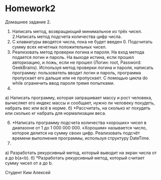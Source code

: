 # Homework2
Домашнее задание 2.
1. Написать метод, возвращающий минимальное из трёх чисел.
2.Написать метод подсчета количества цифр числа.
3. С клавиатуры вводятся числа, пока не будет введен 0. Подсчитать сумму всех нечетных положительных чисел.
4. Реализовать метод проверки логина и пароля. На вход метода подается логин и пароль. На выходе истина, если прошел авторизацию, и ложь, если не прошел (Логин: root, Password: GeekBrains). Используя метод проверки логина и пароля, написать программу: пользователь вводит логин и пароль, программа пропускает его дальше или не пропускает. С помощью цикла do while ограничить ввод пароля тремя попытками.
5.
а) Написать программу, которая запрашивает массу и рост человека, вычисляет его индекс массы и сообщает, нужно ли человеку похудеть, набрать вес или всё в норме.
б) *Рассчитать, на сколько кг похудеть или сколько кг набрать для нормализации веса.

6. *Написать программу подсчета количества «хороших» чисел в диапазоне от 1 до 1 000 000 000. «Хорошим» называется число, которое делится на сумму своих цифр. Реализовать подсчёт времени выполнения программы, используя структуру DateTime.
7.
a) Разработать рекурсивный метод, который выводит на экран числа от a до b(a<b).
б) *Разработать рекурсивный метод, который считает сумму чисел от a до b.

Студент Ким Алексей 
